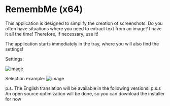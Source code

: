 # RemembMe (x64)
This application is designed to simplify the creation of screenshots. Do you often have situations where you need to extract text from an image? I have it all the time! Therefore, if necessary, use it!

The application starts immediately in the tray, where you will also find the settings!

Settings:

![image](https://github.com/user-attachments/assets/b8b6dd02-1ddb-4d0e-91c1-816896e16e55)


Selection example:
![image](https://github.com/user-attachments/assets/08285c0e-6722-41ce-a9b3-22f77a282545)


p.s. The English translation will be available in the following versions!
p.s.s An open source optimization will be done, so you can download the installer for now
